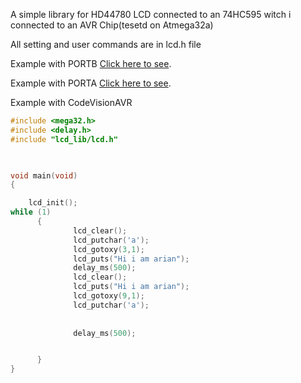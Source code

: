 A simple library for HD44780 LCD connected to an 74HC595 witch i connected to an AVR Chip(tesetd on Atmega32a)

All setting and user commands are in lcd.h file

Example with PORTB [Click here to see](https://bin.hightechrobo.com/paste.php?id=329).

Example with PORTA [Click here to see](https://://bin.hightechrobo.com/paste.php?id=330).

Example with CodeVisionAVR


```c
#include <mega32.h>
#include <delay.h>
#include "lcd_lib/lcd.h"


 
void main(void)
{

    lcd_init();
while (1)
      {
              lcd_clear();
              lcd_putchar('a'); 
              lcd_gotoxy(3,1);  
              lcd_puts("Hi i am arian");
              delay_ms(500);
              lcd_clear();
              lcd_puts("Hi i am arian");
              lcd_gotoxy(9,1);
              lcd_putchar('a'); 
              
              
              delay_ms(500);  


      }
}
```

